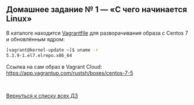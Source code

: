  ## Домашнее задание № 1 — «С чего начинается Linux»

В каталоге находится [Vagrantfile](Vagrantfile) для разворачивания образа с Centos 7 и обновлённым ядром:

```bash
[vagrant@kernel-update ~]$ uname -r
5.3.9-1.el7.elrepo.x86_64
```

Ссылка на сам образ в Vagrant Cloud: https://app.vagrantup.com/rustsh/boxes/centos-7-5

<br/>

[Вернуться к списку всех ДЗ](../README.md)